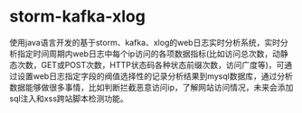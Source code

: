 storm-kafka-xlog
================

使用java语言开发的基于storm、kafka、xlog的web日志实时分析系统，实时分析指定时间周期内web日志中每个ip访问的各项数据指标(比如访问总次数，动静态次数，GET或POST次数，HTTP状态码各种状态前缀次数，访问广度等)，可通过设置web日志指定字段的阀值选择性的记录分析结果到mysql数据库，通过分析数据能够做很多事情，比如判断拦截恶意访问ip，了解网站访问情况，未来会添加sql注入和xss跨站脚本检测功能。
